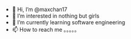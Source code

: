 - 👋 Hi, I’m @maxchan17
- 👀 I’m interested in nothing  but girls
- 🌱 I’m currently learning software engineering
- 📫 How to reach me 。。。。。

<!---
maxchan17/maxchan17 is a ✨ special ✨ repository because its `README.md` (this file) appears on your GitHub profile.
You can click the Preview link to take a look at your changes.
--->
